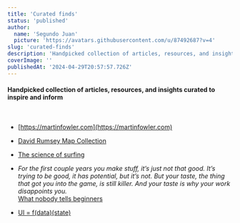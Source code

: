 ```yaml
---
title: 'Curated finds'
status: 'published'
author:
  name: 'Segundo Juan'
  picture: 'https://avatars.githubusercontent.com/u/87492687?v=4'
slug: 'curated-finds'
description: 'Handpicked collection of articles, resources, and insights curated to inspire and inform'
coverImage: ''
publishedAt: '2024-04-29T20:57:57.726Z'
---
```


#### Handpicked collection of articles, resources, and insights curated to inspire and inform

&nbsp;

- [https://martinfowler.com](https://martinfowler.com)

- [David Rumsey Map Collection](https://www.davidrumsey.com/globes/bellerby-co-world-2023-schminke-gagarin-65-centimeter-globe)

- [The science of surfing](https://annex.exploratorium.edu/the-world/surfing/physics/)

- *For the first couple years you make stuff, it’s just not that good. It’s trying to be good, it has potential, but it’s not. But your taste, the thing that got you into the game, is still killer. And your taste is why your work disappoints you.*\
  [What nobody tells beginners](https://numerocinqmagazine.com/2011/05/13/what-nobody-tells-beginners-ira-glass-on-storytelling/)

- [UI = f(data)(state)](https://overreacted.io/the-two-reacts/)